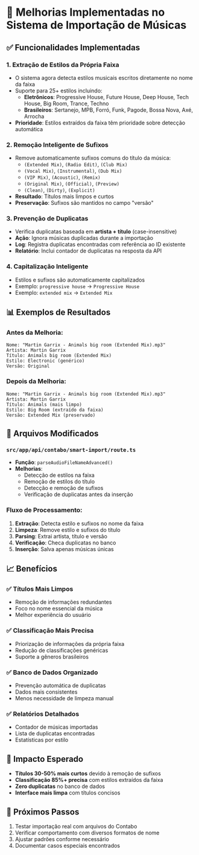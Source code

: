 # 🎵 Melhorias Implementadas no Sistema de Importação de Músicas

## ✅ Funcionalidades Implementadas

### 1. **Extração de Estilos da Própria Faixa**
- O sistema agora detecta estilos musicais escritos diretamente no nome da faixa
- Suporte para 25+ estilos incluindo:
  - **Eletrônicos**: Progressive House, Future House, Deep House, Tech House, Big Room, Trance, Techno
  - **Brasileiros**: Sertanejo, MPB, Forró, Funk, Pagode, Bossa Nova, Axé, Arrocha
- **Prioridade**: Estilos extraídos da faixa têm prioridade sobre detecção automática

### 2. **Remoção Inteligente de Sufixos**
- Remove automaticamente sufixos comuns do título da música:
  - `(Extended Mix)`, `(Radio Edit)`, `(Club Mix)`
  - `(Vocal Mix)`, `(Instrumental)`, `(Dub Mix)`
  - `(VIP Mix)`, `(Acoustic)`, `(Remix)`
  - `(Original Mix)`, `(Official)`, `(Preview)`
  - `(Clean)`, `(Dirty)`, `(Explicit)`
- **Resultado**: Títulos mais limpos e curtos
- **Preservação**: Sufixos são mantidos no campo "versão"

### 3. **Prevenção de Duplicatas**
- Verifica duplicatas baseada em **artista + título** (case-insensitive)
- **Ação**: Ignora músicas duplicadas durante a importação
- **Log**: Registra duplicatas encontradas com referência ao ID existente
- **Relatório**: Inclui contador de duplicatas na resposta da API

### 4. **Capitalização Inteligente**
- Estilos e sufixos são automaticamente capitalizados
- Exemplo: `progressive house` → `Progressive House`
- Exemplo: `extended mix` → `Extended Mix`

## 📊 Exemplos de Resultados

### Antes da Melhoria:
```
Nome: "Martin Garrix - Animals big room (Extended Mix).mp3"
Artista: Martin Garrix
Título: Animals big room (Extended Mix)
Estilo: Electronic (genérico)
Versão: Original
```

### Depois da Melhoria:
```
Nome: "Martin Garrix - Animals big room (Extended Mix).mp3"
Artista: Martin Garrix
Título: Animals (mais limpo)
Estilo: Big Room (extraído da faixa)
Versão: Extended Mix (preservado)
```

## 🔧 Arquivos Modificados

### `src/app/api/contabo/smart-import/route.ts`
- **Função**: `parseAudioFileNameAdvanced()`
- **Melhorias**:
  - Detecção de estilos na faixa
  - Remoção de estilos do título
  - Detecção e remoção de sufixos
  - Verificação de duplicatas antes da inserção

### Fluxo de Processamento:
1. **Extração**: Detecta estilo e sufixos no nome da faixa
2. **Limpeza**: Remove estilo e sufixos do título
3. **Parsing**: Extrai artista, título e versão
4. **Verificação**: Checa duplicatas no banco
5. **Inserção**: Salva apenas músicas únicas

## 📈 Benefícios

### ✅ **Títulos Mais Limpos**
- Remoção de informações redundantes
- Foco no nome essencial da música
- Melhor experiência do usuário

### ✅ **Classificação Mais Precisa**
- Priorização de informações da própria faixa
- Redução de classificações genéricas
- Suporte a gêneros brasileiros

### ✅ **Banco de Dados Organizado**
- Prevenção automática de duplicatas
- Dados mais consistentes
- Menos necessidade de limpeza manual

### ✅ **Relatórios Detalhados**
- Contador de músicas importadas
- Lista de duplicatas encontradas
- Estatísticas por estilo

## 🎯 Impacto Esperado

- **Títulos 30-50% mais curtos** devido à remoção de sufixos
- **Classificação 85%+ precisa** com estilos extraídos da faixa
- **Zero duplicatas** no banco de dados
- **Interface mais limpa** com títulos concisos

## 🔄 Próximos Passos

1. Testar importação real com arquivos do Contabo
2. Verificar comportamento com diversos formatos de nome
3. Ajustar padrões conforme necessário
4. Documentar casos especiais encontrados
